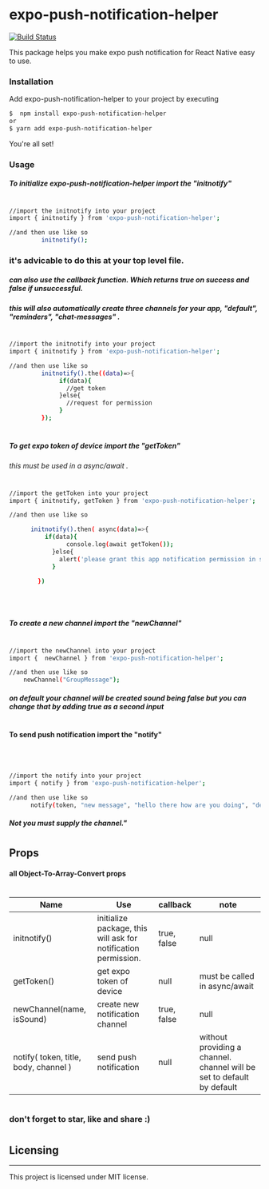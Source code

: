 # expo-push-notification-helper 


[![Build Status](https://travis-ci.com/just1and0/object-to-array-convert.svg?branch=master)](https://travis-ci.com/just1and0/expo-push-notification-helper/)

This package helps you make expo push notification for React Native  easy to use.

### Installation

Add expo-push-notification-helper to your project by executing

```sh
$  npm install expo-push-notification-helper
or
$ yarn add expo-push-notification-helper
```
You're all set!
 
 
### Usage

##### To initialize expo-push-notification-helper import the "initnotify"
#
```sh
//import the initnotify into your project
import { initnotify } from 'expo-push-notification-helper';

//and then use like so
         initnotify();

```
### it's advicable to do this at your top level file.

#####  can also use the callback function. Which returns true on success and false if unsuccessful.
##### this will also automatically create three channels for your app, "default", "reminders", "chat-messages" .
#
```sh
//import the initnotify into your project
import { initnotify } from 'expo-push-notification-helper';

//and then use like so
         initnotify().the((data)=>{
              if(data){
                //get token
              }else{
                //request for permission
              }
         });

```

#

##### To get expo token of device import the "getToken"
###### this must be used in a async/await .
#
```sh
//import the getToken into your project
import { initnotify, getToken } from 'expo-push-notification-helper';

//and then use like so

      initnotify().then( async(data)=>{
          if(data){
                console.log(await getToken());
            }else{
              alert('please grant this app notification permission in settings.')
            }
       
        })




```
#


##### To  create a new channel import the "newChannel"
 #
```sh
//import the newChannel into your project 
import {  newChannel } from 'expo-push-notification-helper';

//and then use like so 
    newChannel("GroupMessage");

```
##### on default your channel will be created sound being false but you can change that by adding true as a second input

#
#

#### To send push notification import the "notify"
#
```sh


//import the notify into your project 
import { notify } from 'expo-push-notification-helper';

//and then use like so 
      notify(token, "new message", "hello there how are you doing", "default")

```

##### Not you must supply the channel."


#
#

## Props

#### all Object-To-Array-Convert props
#
| Name | Use | callback | note |
| ------ | ------ | ------ | ------ |
| initnotify() | initialize package, this will ask for notification permission. | true, false | null |
| getToken() | get expo token of device | null | must be called in async/await |
| newChannel(name, isSound) | create new notification channel | true, false | null |
| notify( token, title, body, channel ) |  send push notification| null | without providing a channel. channel will be set to default by default |

#
#
### don't forget to star, like and share :)
#

## Licensing
----

This project is licensed under MIT license.
